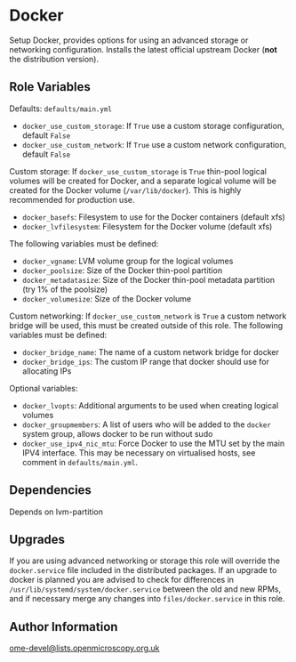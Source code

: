 Docker
======

Setup Docker, provides options for using an advanced storage or networking configuration.
Installs the latest official upstream Docker (**not** the distribution version).


Role Variables
--------------

Defaults: `defaults/main.yml`

- `docker_use_custom_storage`: If `True` use a custom storage configuration, default `False`
- `docker_use_custom_network`: If `True` use a custom network configuration, default `False`

Custom storage: If `docker_use_custom_storage` is `True` thin-pool logical volumes will be created for Docker, and a separate logical volume will be created for the Docker volume (`/var/lib/docker`).
This is highly recommended for production use.

- `docker_basefs`: Filesystem to use for the Docker containers (default xfs)
- `docker_lvfilesystem`: Filesystem for the Docker volume (default xfs)

The following variables must be defined:

- `docker_vgname`: LVM volume group for the logical volumes
- `docker_poolsize`: Size of the Docker thin-pool partition
- `docker_metadatasize`: Size of the Docker thin-pool metadata partition (try 1% of the poolsize)
- `docker_volumesize`: Size of the Docker volume

Custom networking: If `docker_use_custom_network` is `True` a custom network bridge will be used, this must be created outside of this role.
The following variables must be defined:

- `docker_bridge_name`: The name of a custom network bridge for docker
- `docker_bridge_ips`: The custom IP range that docker should use for allocating IPs

Optional variables:

- `docker_lvopts`: Additional arguments to be used when creating logical volumes
- `docker_groupmembers`: A list of users who will be added to the `docker` system group, allows docker to be run without sudo
- `docker_use_ipv4_nic_mtu`: Force Docker to use the MTU set by the main IPV4 interface. This may be necessary on virtualised hosts, see comment in `defaults/main.yml`.


Dependencies
------------

Depends on lvm-partition


Upgrades
--------

If you are using advanced networking or storage this role will override the `docker.service` file included in the distributed packages. If an upgrade to docker is planned you are advised to check for differences in `/usr/lib/systemd/system/docker.service` between the old and new RPMs, and if necessary merge any changes into `files/docker.service` in this role.


Author Information
------------------

ome-devel@lists.openmicroscopy.org.uk
